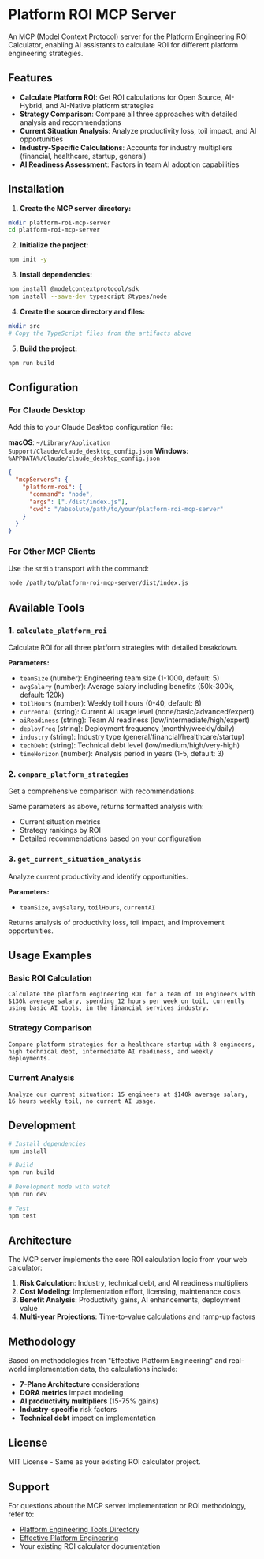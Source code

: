 # Platform ROI MCP Server

An MCP (Model Context Protocol) server for the Platform Engineering ROI Calculator, enabling AI assistants to calculate ROI for different platform engineering strategies.

## Features

- **Calculate Platform ROI**: Get ROI calculations for Open Source, AI-Hybrid, and AI-Native platform strategies
- **Strategy Comparison**: Compare all three approaches with detailed analysis and recommendations  
- **Current Situation Analysis**: Analyze productivity loss, toil impact, and AI opportunities
- **Industry-Specific Calculations**: Accounts for industry multipliers (financial, healthcare, startup, general)
- **AI Readiness Assessment**: Factors in team AI adoption capabilities

## Installation

1. **Create the MCP server directory:**
```bash
mkdir platform-roi-mcp-server
cd platform-roi-mcp-server
```

2. **Initialize the project:**
```bash
npm init -y
```

3. **Install dependencies:**
```bash
npm install @modelcontextprotocol/sdk
npm install --save-dev typescript @types/node
```

4. **Create the source directory and files:**
```bash
mkdir src
# Copy the TypeScript files from the artifacts above
```

5. **Build the project:**
```bash
npm run build
```

## Configuration

### For Claude Desktop

Add this to your Claude Desktop configuration file:

**macOS**: `~/Library/Application Support/Claude/claude_desktop_config.json`
**Windows**: `%APPDATA%/Claude/claude_desktop_config.json`

```json
{
  "mcpServers": {
    "platform-roi": {
      "command": "node",
      "args": ["./dist/index.js"],
      "cwd": "/absolute/path/to/your/platform-roi-mcp-server"
    }
  }
}
```

### For Other MCP Clients

Use the `stdio` transport with the command:
```bash
node /path/to/platform-roi-mcp-server/dist/index.js
```

## Available Tools

### 1. `calculate_platform_roi`
Calculate ROI for all three platform strategies with detailed breakdown.

**Parameters:**
- `teamSize` (number): Engineering team size (1-1000, default: 5)
- `avgSalary` (number): Average salary including benefits (50k-300k, default: 120k)  
- `toilHours` (number): Weekly toil hours (0-40, default: 8)
- `currentAI` (string): Current AI usage level (none/basic/advanced/expert)
- `aiReadiness` (string): Team AI readiness (low/intermediate/high/expert)
- `deployFreq` (string): Deployment frequency (monthly/weekly/daily)
- `industry` (string): Industry type (general/financial/healthcare/startup)
- `techDebt` (string): Technical debt level (low/medium/high/very-high)
- `timeHorizon` (number): Analysis period in years (1-5, default: 3)

### 2. `compare_platform_strategies`
Get a comprehensive comparison with recommendations.

Same parameters as above, returns formatted analysis with:
- Current situation metrics
- Strategy rankings by ROI
- Detailed recommendations based on your configuration

### 3. `get_current_situation_analysis`
Analyze current productivity and identify opportunities.

**Parameters:**
- `teamSize`, `avgSalary`, `toilHours`, `currentAI`

Returns analysis of productivity loss, toil impact, and improvement opportunities.

## Usage Examples

### Basic ROI Calculation
```
Calculate the platform engineering ROI for a team of 10 engineers with $130k average salary, spending 12 hours per week on toil, currently using basic AI tools, in the financial services industry.
```

### Strategy Comparison
```
Compare platform strategies for a healthcare startup with 8 engineers, high technical debt, intermediate AI readiness, and weekly deployments.
```

### Current Analysis
```
Analyze our current situation: 15 engineers at $140k average salary, 16 hours weekly toil, no current AI usage.
```

## Development

```bash
# Install dependencies
npm install

# Build
npm run build

# Development mode with watch
npm run dev

# Test
npm test
```

## Architecture

The MCP server implements the core ROI calculation logic from your web calculator:

1. **Risk Calculation**: Industry, technical debt, and AI readiness multipliers
2. **Cost Modeling**: Implementation effort, licensing, maintenance costs
3. **Benefit Analysis**: Productivity gains, AI enhancements, deployment value
4. **Multi-year Projections**: Time-to-value calculations and ramp-up factors

## Methodology

Based on methodologies from "Effective Platform Engineering" and real-world implementation data, the calculations include:

- **7-Plane Architecture** considerations
- **DORA metrics** impact modeling  
- **AI productivity multipliers** (15-75% gains)
- **Industry-specific** risk factors
- **Technical debt** impact on implementation

## License

MIT License - Same as your existing ROI calculator project.

## Support

For questions about the MCP server implementation or ROI methodology, refer to:
- [Platform Engineering Tools Directory](https://platformengineering.org/platform-tooling)
- [Effective Platform Engineering](https://effectiveplatformengineering.com)
- Your existing ROI calculator documentation